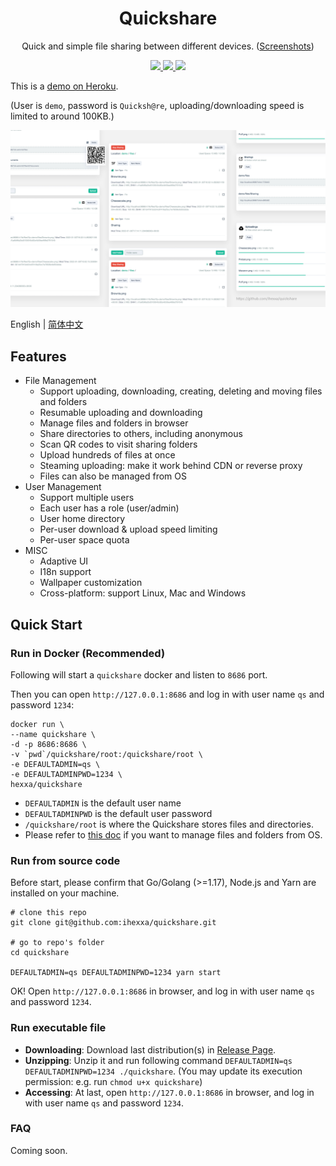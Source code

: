 <h1 align="center">
  Quickshare
</h1>
<p align="center">
  Quick and simple file sharing between different devices.
  (<a href="https://github.com/ihexxa/quickshare/blob/main/docs/screenshots.md">Screenshots</a>)
</p>
<p align="center">
  <a href="https://github.com/ihexxa/quickshare/actions">
    <img src="https://github.com/ihexxa/quickshare/workflows/quickshare-ci/badge.svg" />
  </a>
  <a href="https://goreportcard.com/report/github.com/ihexxa/quickshare">
    <img src="https://goreportcard.com/badge/github.com/ihexxa/quickshare" />
  </a>
  <a href="https://gitter.im/quickshare/Lobby?utm_source=share-link&utm_medium=link&utm_campaign=share-link">
    <img src="https://badges.gitter.im/Join%20Chat.svg" />
  </a>
<p>

This is a [demo on Heroku](https://hexxa-quickshare.herokuapp.com/).

(User is `demo`, password is `Quicksh@re`, uploading/downloading speed is limited to around 100KB.)

![Quickshare on desktop](./docs/imgs/v0.5.4/screens.jpg)

English | [简体中文](./docs/README_zh-cn.md)

## Features

- File Management
  - Support uploading, downloading, creating, deleting and moving files and folders
  - Resumable uploading and downloading
  - Manage files and folders in browser
  - Share directories to others, including anonymous
  - Scan QR codes to visit sharing folders
  - Upload hundreds of files at once
  - Steaming uploading: make it work behind CDN or reverse proxy
  - Files can also be managed from OS
- User Management
  - Support multiple users
  - Each user has a role (user/admin)
  - User home directory
  - Per-user download & upload speed limiting
  - Per-user space quota
- MISC
  - Adaptive UI
  - I18n support
  - Wallpaper customization
  - Cross-platform: support Linux, Mac and Windows

## Quick Start

### Run in Docker (Recommended)

Following will start a `quickshare` docker and listen to `8686` port.

Then you can open `http://127.0.0.1:8686` and log in with user name `qs` and password `1234`:

```
docker run \
--name quickshare \
-d -p 8686:8686 \
-v `pwd`/quickshare/root:/quickshare/root \
-e DEFAULTADMIN=qs \
-e DEFAULTADMINPWD=1234 \
hexxa/quickshare
```

- `DEFAULTADMIN` is the default user name
- `DEFAULTADMINPWD` is the default user password
- `/quickshare/root` is where the Quickshare stores files and directories.
- Please refer to [this doc](./docs/doc.md) if you want to manage files and folders from OS.

### Run from source code

Before start, please confirm that Go/Golang (>=1.17), Node.js and Yarn are installed on your machine.

```
# clone this repo
git clone git@github.com:ihexxa/quickshare.git

# go to repo's folder
cd quickshare

DEFAULTADMIN=qs DEFAULTADMINPWD=1234 yarn start
```

OK! Open `http://127.0.0.1:8686` in browser, and log in with user name `qs` and password `1234`.

### Run executable file

- **Downloading**: Download last distribution(s) in [Release Page](https://github.com/ihexxa/quickshare/releases).
- **Unzipping**: Unzip it and run following command `DEFAULTADMIN=qs DEFAULTADMINPWD=1234 ./quickshare`. (You may update its execution permission: e.g. run `chmod u+x quickshare`)
- **Accessing**: At last, open `http://127.0.0.1:8686` in browser, and log in with user name `qs` and password `1234`.

### FAQ

Coming soon.
